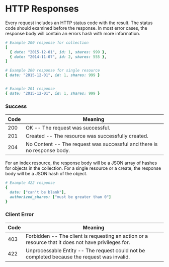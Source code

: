 # HTTP Responses
Every request includes an HTTP status code with the result. The status code should examined before the response. In most error cases, the response body will contain an errors hash with more information.

```ruby
# Example 200 response for collection
[
  { date: "2015-12-01", id: 1, shares: 999 },
  { date: "2014-11-07", id: 2, shares: 555 },
]

# Example 200 response for single resource
{ date: "2015-12-01", id: 1, shares: 999 }


# Example 201 response
{ date: "2015-12-01", id: 1, shares: 999 }
```

### Success
Code       | Meaning
---------- | -------
200        | OK -- The request was successful.
201        | Created -- The resource was successfully created.
204        | No Content -- The request was successful and there is no response body.

<aside class="notice">
  For an index resource, the response body will be a JSON array of hashes for objects in the collection. For a single resource or a create, the response body will be a JSON hash of the object.
</aside>

```ruby
# Example 422 response
{
  date: ["can't be blank"],
  authorized_shares: ["must be greater than 0"]
}
```

### Client Error
Code       | Meaning
---------- | -------
403        | Forbidden -- The client is requesting an action or a resource that it does not have privileges for.
422        | Unprocessable Entity -- The request could not be completed because the request was invalid.

